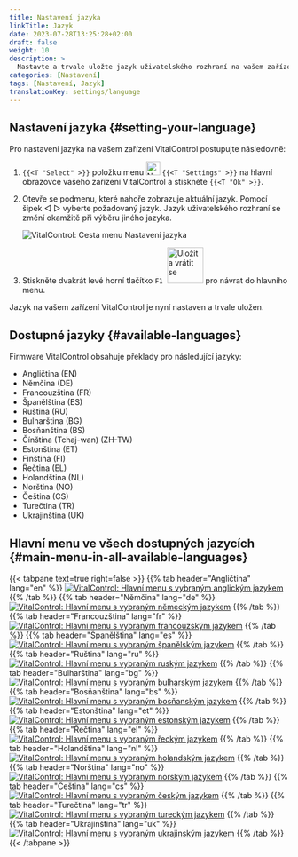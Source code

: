 ```yaml
---
title: Nastavení jazyka
linkTitle: Jazyk
date: 2023-07-28T13:25:28+02:00
draft: false
weight: 10
description: >
  Nastavte a trvale uložte jazyk uživatelského rozhraní na vašem zařízení VitalControl.
categories: [Nastavení]
tags: [Nastavení, Jazyk]
translationKey: settings/language
---
```

## Nastavení jazyka {#setting-your-language}

Pro nastavení jazyka na vašem zařízení VitalControl postupujte následovně:

1. `{{<T "Select" >}}` položku menu <img src="/icons/gear.svg" width="25" align="bottom" alt="Nastavení" /> `{{<T "Settings" >}}` na hlavní obrazovce vašeho zařízení VitalControl a stiskněte `{{<T "Ok" >}}`.

1. Otevře se podmenu, které nahoře zobrazuje aktuální jazyk. Pomocí šipek ◁ ▷ vyberte požadovaný jazyk. Jazyk uživatelského rozhraní se změní okamžitě při výběru jiného jazyka.

   ![VitalControl: Cesta menu Nastavení jazyka](../images/select-lang.png "Nastavení jazyka")

1. Stiskněte dvakrát levé horní tlačítko `F1` &nbsp;<img src="/icons/footer/save_exit.svg" width="65" align="bottom" alt="Uložit a vrátit se" /> pro návrat do hlavního menu.

Jazyk na vašem zařízení VitalControl je nyní nastaven a trvale uložen.

## Dostupné jazyky {#available-languages}

Firmware VitalControl obsahuje překlady pro následující jazyky:

- Angličtina (EN)
- Němčina (DE)
- Francouzština (FR)
- Španělština (ES)
- Ruština (RU)
- Bulharština (BG)
- Bosňanština (BS)
- Čínština (Tchaj-wan) (ZH-TW)
- Estonština (ET)
- Finština (FI)
- Řečtina (EL)
- Holandština (NL)
- Norština (NO)
- Čeština (CS)
- Turečtina (TR)
- Ukrajinština (UK)

## Hlavní menu ve všech dostupných jazycích {#main-menu-in-all-available-languages}

{{< tabpane text=true right=false >}}
  {{% tab header="Angličtina" lang="en" %}}
[![VitalControl: Hlavní menu s vybraným anglickým jazykem](/images/homescreen/english.png "Hlavní menu Angličtina")](/en/demo/ "Demo aplikace VitalControl (EN)")
  {{% /tab %}}
  {{% tab header="Němčina" lang="de" %}}
[![VitalControl: Hlavní menu s vybraným německým jazykem](/images/homescreen/german.png "Hlavní menu Němčina")](/demo/ "Demo aplikace VitalControl (DE)")
  {{% /tab %}}
  {{% tab header="Francouzština" lang="fr" %}}
[![VitalControl: Hlavní menu s vybraným francouzským jazykem](/images/homescreen/french.png "Hlavní menu Francouzština")](/fr/demo/ "Demo aplikace VitalControl (FR)")
  {{% /tab %}}
  {{% tab header="Španělština" lang="es" %}}
[![VitalControl: Hlavní menu s vybraným španělským jazykem](/images/homescreen/spanish.png "Hlavní menu Španělština")](/es/demo/ "Demo aplikace VitalControl (ES)")
  {{% /tab %}}
  {{% tab header="Ruština" lang="ru" %}}
[![VitalControl: Hlavní menu s vybraným ruským jazykem](/images/homescreen/russian.png "Hlavní menu Ruština")](/ru/demo/ "Demo aplikace VitalControl (RU)")
  {{% /tab %}}
  {{% tab header="Bulharština" lang="bg" %}}
[![VitalControl: Hlavní menu s vybraným bulharským jazykem](/images/homescreen/bulgarian.png "Hlavní menu Bulharština")](/bg/demo/ "Demo aplikace VitalControl (BG)")
  {{% /tab %}}
  {{% tab header="Bosňanština" lang="bs" %}}
[![VitalControl: Hlavní menu s vybraným bosňanským jazykem](/images/homescreen/bosnian.png "Hlavní menu Bosňanština")](/bs/demo/ "Demo aplikace VitalControl (BS)")
  {{% /tab %}}
  {{% tab header="Estonština" lang="et" %}}
[![VitalControl: Hlavní menu s vybraným estonským jazykem](/images/homescreen/estonian.png "Hlavní menu Estonština")](/et/demo/ "Demo aplikace VitalControl (ET)")
  {{% /tab %}}
  {{% tab header="Řečtina" lang="el" %}}
[![VitalControl: Hlavní menu s vybraným řeckým jazykem](/images/homescreen/greek.png "Hlavní menu Řečtina")](/el/demo/ "Demo aplikace VitalControl (EL)")
  {{% /tab %}}
  {{% tab header="Holandština" lang="nl" %}}
[![VitalControl: Hlavní menu s vybraným holandským jazykem](/images/homescreen/dutch.png "Hlavní menu Holandština")](/nl/demo/ "Demo aplikace VitalControl (NL)")
  {{% /tab %}}
  {{% tab header="Norština" lang="no" %}}
[![VitalControl: Hlavní menu s vybraným norským jazykem](/images/homescreen/norwegian.png "Hlavní menu Norština")](/no/demo/ "Demo aplikace VitalControl (NO)")
  {{% /tab %}}
  {{% tab header="Čeština" lang="cs" %}}
[![VitalControl: Hlavní menu s vybraným českým jazykem](/images/homescreen/czech.png "Hlavní menu Čeština")](/cs/demo/ "Demo aplikace VitalControl (CS)")
  {{% /tab %}}
  {{% tab header="Turečtina" lang="tr" %}}
[![VitalControl: Hlavní menu s vybraným tureckým jazykem](/images/homescreen/turkish.png "Hlavní menu Turečtina")](/tr/demo/ "Demo aplikace VitalControl (TR)")
  {{% /tab %}}
  {{% tab header="Ukrajinština" lang="uk" %}}
[![VitalControl: Hlavní menu s vybraným ukrajinským jazykem](/images/homescreen/ukrainian.png "Hlavní menu Ukrajinština")](/uk/demo/ "Demo aplikace VitalControl (UK)")
  {{% /tab %}}
{{< /tabpane >}}


